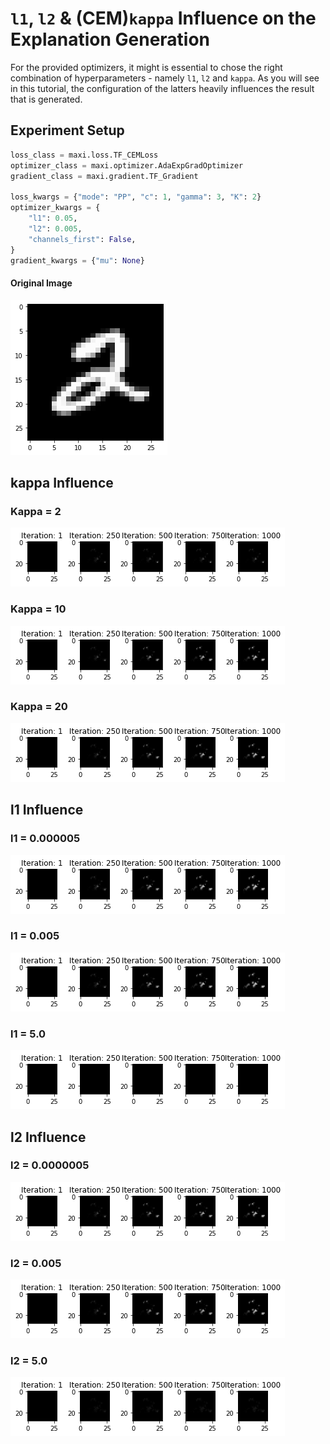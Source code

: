# `l1`, `l2` & (CEM)`kappa` Influence on the Explanation Generation

For the provided optimizers, it might is essential to chose the right combination of hyperparameters - namely `l1`, `l2` and `kappa`. As you will see in this tutorial, the configuration of the latters heavily influences the result that is generated.

## Experiment Setup

```python
loss_class = maxi.loss.TF_CEMLoss
optimizer_class = maxi.optimizer.AdaExpGradOptimizer
gradient_class = maxi.gradient.TF_Gradient

loss_kwargs = {"mode": "PP", "c": 1, "gamma": 3, "K": 2}
optimizer_kwargs = {
    "l1": 0.05,
    "l2": 0.005,
    "channels_first": False,
}
gradient_kwargs = {"mu": None}
```

#### Original Image

![png](../../img/tutorials/l1_l2_kappa/original.png)

## kappa Influence

### Kappa = 2

![Kappa_2](./../../img/tutorials/l1_l2_kappa/kappa_2.png)

### Kappa = 10

![Kappa_10](./../../img/tutorials/l1_l2_kappa/kappa_10.png)

### Kappa = 20

![Kappa_20](./../../img/tutorials/l1_l2_kappa/kappa_20.png)

## l1 Influence

### l1 = 0.000005

![Kappa_2](./../../img/tutorials/l1_l2_kappa/l1_0_000005.png)

### l1 = 0.005

![Kappa_10](./../../img/tutorials/l1_l2_kappa/l1_0_005.png)

### l1 = 5.0

![Kappa_20](./../../img/tutorials/l1_l2_kappa/l1_5_0.png)

## l2 Influence

### l2 = 0.0000005

![Kappa_2](./../../img/tutorials/l1_l2_kappa/l2_0_0000005.png)

### l2 = 0.005

![Kappa_10](./../../img/tutorials/l1_l2_kappa/l2_0_005.png)

### l2 = 5.0

![Kappa_20](./../../img/tutorials/l1_l2_kappa/l2_5_0.png)

